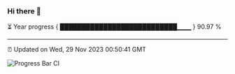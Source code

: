 ### Hi there 👋

⏳ Year progress { ███████████████████████████▁▁▁ } 90.97 %

---

⏰ Updated on Wed, 29 Nov 2023 00:50:41 GMT

![Progress Bar CI](https://github.com/liununu/liununu/workflows/Progress%20Bar%20CI/badge.svg)
